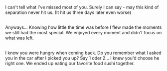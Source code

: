 I can't tell what I've missed most of you. Surely I can say - may this kind of separation never hit us. (It hit us three days later even worse)

\
Anyways... Knowing how little the time was before I flew made the moments we still had the most special. We enjoyed every moment and didn't focus on what was left.

\
I knew you were hungry when coming back. Do you remember what I asked you in the car after I picked you up? Say 1 oder 2... I knew you'd choose he right one. We ended up eating our favorite food sushi together.